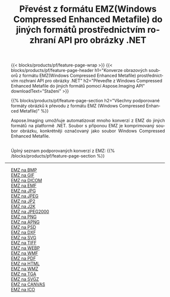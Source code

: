 ﻿---
title: Převést z formátu EMZ(Windows Compressed Enhanced Metafile) do jiných formátů prostřednictvím rozhraní API pro obrázky .NET 
weight: 3920
url: /cs/net/conversion/from/emz 
lang: cs
langdirlevel: 2
locales: zh-hans,ja,it,ru,de,es,fr,nl,id,lt,pl,pt,vi,tr,ko,zh-hant,ar,hi,th,sv,cs,uk,he
description: Pomocí Aspose.Imaging můžete snadno převést z formátu EMZ(Windows Compressed Enhanced Metafile) do jiných formátů
---

{{< blocks/products/pf/feature-page-wrap >}}
{{< blocks/products/pf/feature-page-header h1="Konverze obrazových souborů z formátu EMZ(Windows Compressed Enhanced Metafile) prostřednictvím rozhraní API pro obrázky .NET" h2="Převeďte z Windows Compressed Enhanced Metafile do jiných formátů pomocí Aspose.Imaging API" downloadText="Stažení" >}}


{{% blocks/products/pf/feature-page-section  h2="Všechny podporované formáty obrázků k převodu z formátu EMZ (Windows Compressed Enhanced Metafile)" %}}
<p align=justify>Aspose.Imaging umožňuje automatizovat mnoho konverzí z EMZ do jiných formátů na platformě .NET. Soubor s příponou EMZ je komprimovaný soubor obrázku, konkrétněji označovaný jako soubor Windows Compressed Enhanced Metafile.</p>
<br/>
Úplný seznam podporovaných konverzí z EMZ:
{{% /blocks/products/pf/feature-page-section %}}
<div class="container-fluid productfamilypage bg-gray">
    <div class="convertypes bg-gray agp-content section">
        <div class="container">
		<hr style="margin-left:-20px;"/>
		<div class="row other-converters">
		    <div class='col-md-2 other-converter remove-lp remove-rp'><a href="/imaging/cs/net/conversion/emz-to-bmp" >EMZ na BMP</a></div><div class='col-md-2 other-converter remove-lp remove-rp'><a href="/imaging/cs/net/conversion/emz-to-gif" >EMZ na GIF</a></div><div class='col-md-2 other-converter remove-lp remove-rp'><a href="/imaging/cs/net/conversion/emz-to-dicom" >EMZ na DICOM</a></div><div class='col-md-2 other-converter remove-lp remove-rp'><a href="/imaging/cs/net/conversion/emz-to-emf" >EMZ na EMF</a></div><div class='col-md-2 other-converter remove-lp remove-rp'><a href="/imaging/cs/net/conversion/emz-to-jpg" >EMZ na JPG</a></div><div class='col-md-2 other-converter remove-lp remove-rp'><a href="/imaging/cs/net/conversion/emz-to-jpeg" >EMZ na JPEG</a></div><div class='col-md-2 other-converter remove-lp remove-rp'><a href="/imaging/cs/net/conversion/emz-to-jp2" >EMZ na JP2</a></div><div class='col-md-2 other-converter remove-lp remove-rp'><a href="/imaging/cs/net/conversion/emz-to-j2k" >EMZ na J2K</a></div><div class='col-md-2 other-converter remove-lp remove-rp'><a href="/imaging/cs/net/conversion/emz-to-jpeg2000" >EMZ na JPEG2000</a></div><div class='col-md-2 other-converter remove-lp remove-rp'><a href="/imaging/cs/net/conversion/emz-to-png" >EMZ na PNG</a></div><div class='col-md-2 other-converter remove-lp remove-rp'><a href="/imaging/cs/net/conversion/emz-to-apng" >EMZ na APNG</a></div><div class='col-md-2 other-converter remove-lp remove-rp'><a href="/imaging/cs/net/conversion/emz-to-psd" >EMZ na PSD</a></div><div class='col-md-2 other-converter remove-lp remove-rp'><a href="/imaging/cs/net/conversion/emz-to-dxf" >EMZ na DXF</a></div><div class='col-md-2 other-converter remove-lp remove-rp'><a href="/imaging/cs/net/conversion/emz-to-svg" >EMZ na SVG</a></div><div class='col-md-2 other-converter remove-lp remove-rp'><a href="/imaging/cs/net/conversion/emz-to-tiff" >EMZ na TIFF</a></div><div class='col-md-2 other-converter remove-lp remove-rp'><a href="/imaging/cs/net/conversion/emz-to-webp" >EMZ na WEBP</a></div><div class='col-md-2 other-converter remove-lp remove-rp'><a href="/imaging/cs/net/conversion/emz-to-wmf" >EMZ na WMF</a></div><div class='col-md-2 other-converter remove-lp remove-rp'><a href="/imaging/cs/net/conversion/emz-to-pdf" >EMZ na PDF</a></div><div class='col-md-2 other-converter remove-lp remove-rp'><a href="/imaging/cs/net/conversion/emz-to-html" >EMZ na HTML</a></div><div class='col-md-2 other-converter remove-lp remove-rp'><a href="/imaging/cs/net/conversion/emz-to-wmz" >EMZ na WMZ</a></div><div class='col-md-2 other-converter remove-lp remove-rp'><a href="/imaging/cs/net/conversion/emz-to-tga" >EMZ na TGA</a></div><div class='col-md-2 other-converter remove-lp remove-rp'><a href="/imaging/cs/net/conversion/emz-to-svgz" >EMZ na SVGZ</a></div><div class='col-md-2 other-converter remove-lp remove-rp'><a href="/imaging/cs/net/conversion/emz-to-canvas" >EMZ na CANVAS</a></div><div class='col-md-2 other-converter remove-lp remove-rp'><a href="/imaging/cs/net/conversion/emz-to-ico" >EMZ na ICO</a></div>
                </div>
        </div>
    </div>
</div>
<br/>

